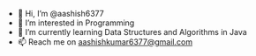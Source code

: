 - 👋 Hi, I’m @aashish6377
- 👀 I’m interested in Programming
- 🌱 I’m currently learning Data Structures and Algorithms in Java
- 📫 Reach me on aashishkumar6377@gmail.com

<!---
aashish6377/aashish6377 is a ✨ special ✨ repository because its `README.md` (this file) appears on your GitHub profile.
You can click the Preview link to take a look at your changes.
--->
